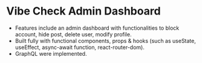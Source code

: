 # Vibe Check Admin Dashboard

* Features include an admin dashboard with functionalities to block account, hide post, delete user, modify profile.
* Built fully with functional components, props & hooks (such as useState, useEffect, async-await function, react-router-dom). 
* GraphQL were implemented.
